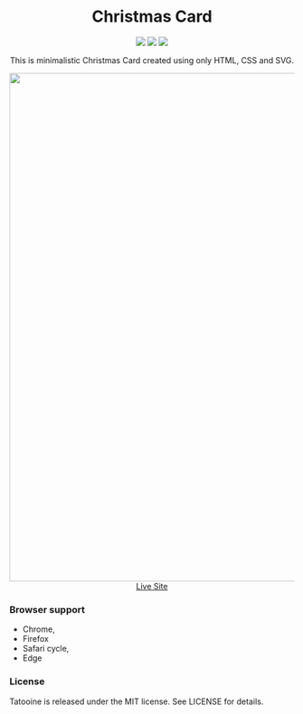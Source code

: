 <h1 align="center">Christmas Card</h1>

<p align="center">
  <img src="https://img.shields.io/badge/Made%20with-HTML+CSS+SVG-64b587.svg" />
  <img src="https://img.shields.io/badge/license-MIT-blue.svg" />
  <img src="https://img.shields.io/website-up-down-green-red/http/xmas.tynior.com.svg" />

</p>

<p align="center">This is minimalistic Christmas Card created using only HTML, CSS and SVG.</p>

<p align="center">
  <a href="https://xmas.tynior.com" target="_blank">
    <img src="https://user-images.githubusercontent.com/6362174/102325375-5be60900-3f83-11eb-8e94-71d362bcb835.png" width="900px">
    <br>
    Live Site
  </a>
</p>

### Browser support

- Chrome,
- Firefox
- Safari cycle,
- Edge

### License

Tatooine is released under the MIT license. See LICENSE for details.
